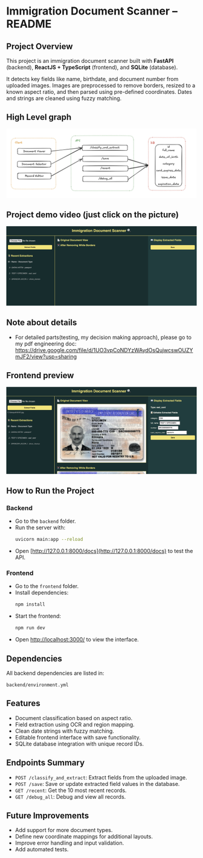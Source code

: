 # Immigration Document Scanner – README

## Project Overview
This project is an immigration document scanner built with **FastAPI** (backend), **ReactJS + TypeScript** (frontend), and **SQLite** (database).

It detects key fields like name, birthdate, and document number from uploaded images.
Images are preprocessed to remove borders, resized to a known aspect ratio, and then parsed using pre-defined coordinates.
Dates and strings are cleaned using fuzzy matching.

## High Level graph
![high level graph](highLevelGraph.jpg)

## Project demo video (just click on the picture)
[![Watch the video](example.jpg)](https://drive.google.com/file/d/1tebQm4_q9hubX7PfJ9jn5EMgEaiM1fQm/view?usp=sharing)

## Note about details
- For detailed parts(testing, my decision making approach), please go to my pdf engineering doc: https://drive.google.com/file/d/1UO3vpCoNDYzWAydOsQujwcswOUZYmJF2/view?usp=sharing

## Frontend preview
![frontend page](example2.jpg)

## How to Run the Project

### Backend
- Go to the `backend` folder.
- Run the server with:
  ```bash
  uvicorn main:app --reload
  ```
- Open [http://127.0.0.1:8000/docs](http://127.0.0.1:8000/docs) to test the API.

### Frontend
- Go to the `frontend` folder.
- Install dependencies:
  ```bash
  npm install
  ```
- Start the frontend:
  ```bash
  npm run dev
  ```
- Open [http://localhost:3000/](http://localhost:3000/) to view the interface.

## Dependencies
All backend dependencies are listed in:
```
backend/environment.yml
```

## Features
- Document classification based on aspect ratio.
- Field extraction using OCR and region mapping.
- Clean date strings with fuzzy matching.
- Editable frontend interface with save functionality.
- SQLite database integration with unique record IDs.

## Endpoints Summary
- `POST /classify_and_extract`: Extract fields from the uploaded image.
- `POST /save`: Save or update extracted field values in the database.
- `GET /recent`: Get the 10 most recent records.
- `GET /debug_all`: Debug and view all records.

## Future Improvements
- Add support for more document types.
- Define new coordinate mappings for additional layouts.
- Improve error handling and input validation.
- Add automated tests.
